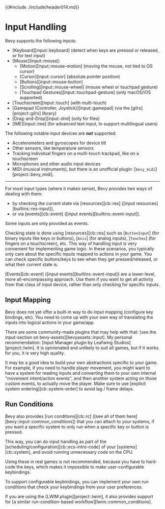 {{#include ./include/header014.md}}

# Input Handling

Bevy supports the following inputs:
  - [Keyboard][input::keyboard] (detect when keys are pressed or released, or for text input)
  - [Mouse][input::mouse]:
    - [Motion][input::mouse-motion] (moving the mouse, not tied to OS cursor)
    - [Cursor][input::cursor] (absolute pointer position)
    - [Buttons][input::mouse-button]
    - [Scrolling][input::mouse-wheel] (mouse wheel or touchpad gesture)
    - [Touchpad Gestures][input::touchpad-gesture] (only macOS/iOS supported)
  - [Touchscreen][input::touch] (with multi-touch)
  - [Gamepad (Controller, Joystick)][input::gamepad] (via the [gilrs][project::gilrs] library)
  - [Drag-and-Drop][input::dnd] (only for files)
  - [IME][input::ime] (for advanced text input, to support multilingual users)

The following notable input devices are ***not*** supported:
 - Accelerometers and gyroscopes for device tilt
 - Other sensors, like temperature sensors
 - Tracking individual fingers on a multi-touch trackpad, like on a touchscreen
 - Microphones and other audio input devices
 - MIDI (musical instruments), but there is an unofficial plugin: [`bevy_midi`][project::bevy_midi].

---

For most input types (where it makes sense), Bevy provides two ways of
dealing with them:
  - by checking the current state via [resources][cb::res] ([input resources][builtins::res-input]),
  - or via [events][cb::event] ([input events][builtins::event-input]).

Some inputs are only provided as events.

Checking state is done using [resources][cb::res] such as [`ButtonInput`] (for
binary inputs like keys or buttons), [`Axis`] (for analog inputs), [`Touches`]
(for fingers on a touchscreen), etc. This way of handling input is very
convenient for implementing game logic. In these scenarios, you typically
only care about the specific inputs mapped to actions in your game. You can
check specific buttons/keys to see when they get pressed/released, or what
their current state is.

[Events][cb::event] ([input events][builtins::event-input]) are a lower-level,
more all-encompassing approach. Use them if you want to get all activity
from that class of input device, rather than only checking for specific inputs.

## Input Mapping

Bevy does not yet offer a built-in way to do input mapping (configure key
bindings, etc). You need to come up with your own way of translating the
inputs into logical actions in your game/app.

There are some community-made plugins that may help with that: [see the
input-section on bevy-assets][bevyassets::input]. My personal recommendation:
[Input Manager plugin by Leafwing Studios][project::lwim]. It is opinionated
and unlikely to suit all games, but if it works for you, it is very high quality.

It may be a good idea to build your own abstractions specific to your
game. For example, if you need to handle player movement, you might want to
have a system for reading inputs and converting them to your own internal
"movement intent/action events", and then another system acting on those
custom events, to actually move the player. Make sure to use [explicit
system ordering][cb::system-order] to avoid lag / frame delays.

## Run Conditions

Bevy also provides [run conditions][cb::rc] ([see all of them
here][bevy::input::common_conditions]) that you can attach to your systems, if
you want a specific system to only run when a specific key or button is pressed.

This way, you can do input handling as part of the
[scheduling/configuration][cb::ecs-intro-code] of your [systems][cb::system], and
avoid running unnecessary code on the CPU.

Using these in real games is not recommended, because you have to hard-code the
keys, which makes it impossible to make user-configurable keybindings.

To support configurable keybindings, you can implement your own run conditions
that check your keybindings from your user preferences.

If you are using the [LWIM plugin][project::lwim], it also provides support for
[a similar run-condition-based workflow][lwim::common_conditions].
